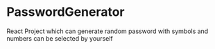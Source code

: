# PasswordGenerator
React Project which can generate random password with symbols and numbers can be selected by yourself
